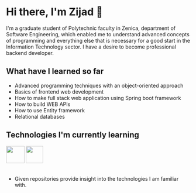 # Hi there, I'm Zijad 👋

<p> I'm a graduate student of Polytechnic faculty in Zenica, department of Software Engineering, which enabled me to understand advanced concepts of programming and everything else that is necessary for a good start in the Information Technology sector. I have a desire to become professional backend developer.</p>

## What have I learned so far

<ul>
  <li>Advanced programming techniques with an object-oriented approach</li>
  <li>Basics of frontend web development</li>
  <li>How to make full stack web application using Spring boot framework</li>
  <li>How to build WEB APIs</li>
  <li>How to use Entity framework</li>
  <li>Relational databases</li>
</ul>

## Technologies I'm currently learning

<div display="flex">
  <img src="https://skillicons.dev/icons?i=dotnet" width="50px" height="47px" />
  <img src="https://i.ibb.co/0Jncmsy/asp-net-logo.png" display="inline" width="47px" height="47px" />
</div>

<br>

<ul><li>Given repositories provide insight into the technologies I am familiar with.</li></ul>
